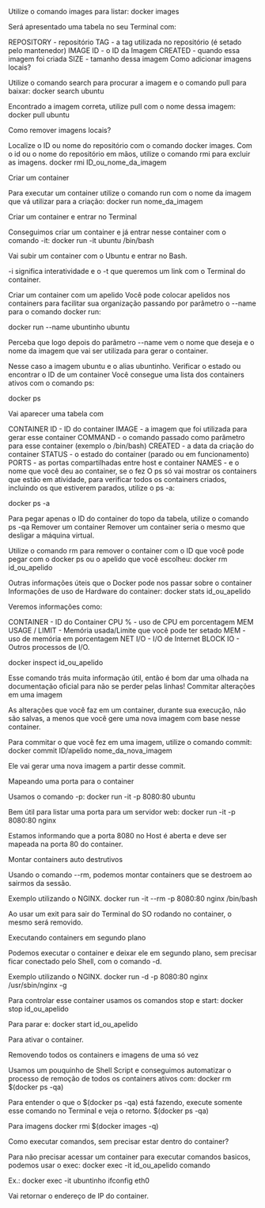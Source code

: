 Utilize o comando images para listar:
docker images

Será apresentado uma tabela no seu Terminal com:

REPOSITORY - repositório
TAG - a tag utilizada no repositório (é setado pelo mantenedor)
IMAGE ID - o ID da Imagem
CREATED - quando essa imagem foi criada
SIZE - tamanho dessa imagem
Como adicionar imagens locais?

Utilize o comando search para procurar a imagem e o comando pull para baixar:
docker search ubuntu

Encontrado a imagem correta, utilize pull com o nome dessa imagem:
docker pull ubuntu

Como remover imagens locais?

Localize o ID ou nome do repositório com o comando docker images.
Com o id ou o nome do repositório em mãos, utilize o comando rmi para excluir as imagens.
docker rmi ID_ou_nome_da_imagem

Criar um container

Para executar um container utilize o comando run com o nome da imagem que vá utilizar para a criação:
docker run nome_da_imagem

Criar um container e entrar no Terminal

Conseguimos criar um container e já entrar nesse container com o comando -it:
docker run -it ubuntu /bin/bash

Vai subir um container com o Ubuntu e entrar no Bash.

 -i significa interatividade e o -t que queremos um link com o Terminal do container.

Criar um container com um apelido
Você pode colocar apelidos nos containers para facilitar sua organização passando por parâmetro o --name para o comando docker run:

docker run --name ubuntinho ubuntu

Perceba que logo depois do parâmetro --name vem o nome que deseja e o nome da imagem que vai ser utilizada para gerar o container.

Nesse caso a imagem ubuntu e o alias ubuntinho.
Verificar o estado ou encontrar o ID de um container
Você consegue uma lista dos containers ativos com o comando ps:

docker ps

Vai aparecer uma tabela com

CONTAINER ID - ID do container
IMAGE - a imagem que foi utilizada para gerar esse container
COMMAND - o comando passado como parâmetro para esse container (exemplo o /bin/bash)
CREATED - a data da criação do container
STATUS - o estado do container (parado ou em funcionamento)
PORTS - as portas compartilhadas entre host e container
NAMES - e o nome que você deu ao container, se o fez
O ps só vai mostrar os containers que estão em atividade, para verificar todos os containers criados, incluindo os que estiverem parados, utilize o ps -a:

docker ps -a

Para pegar apenas o ID do container do topo da tabela, utilize o comando ps -qa
Remover um container
Remover um container seria o mesmo que desligar a máquina virtual.

Utilize o comando rm para remover o container com o ID que você pode pegar com o docker ps ou o apelido que você escolheu:
docker rm id_ou_apelido

Outras informações úteis que o Docker pode nos passar sobre o container
Informações de uso de Hardware do container:
docker stats id_ou_apelido

Veremos informações como:

CONTAINER - ID do Container
CPU % - uso de CPU em porcentagem
MEM USAGE / LIMIT - Memória usada/Limite que você pode ter setado
MEM - uso de memória em porcentagem
NET I/O - I/O de Internet
BLOCK IO - Outros processos de I/O.

docker inspect id_ou_apelido

Esse comando trás muita informação útil, então é bom dar uma olhada na documentação oficial para não se perder pelas linhas!
Commitar alterações em uma imagem

As alterações que você faz em um container, durante sua execução, não são salvas, a menos que você gere uma nova imagem com base nesse container.

Para commitar o que você fez em uma imagem, utilize o comando commit:
docker commit ID/apelido nome_da_nova_imagem

Ele vai gerar uma nova imagem a partir desse commit.

Mapeando uma porta para o container

Usamos o comando -p:
docker run -it -p 8080:80 ubuntu

Bem útil para listar uma porta para um servidor web:
docker run -it -p 8080:80 nginx

Estamos informando que a porta 8080 no Host é aberta e deve ser mapeada na porta 80 do container.

Montar containers auto destrutivos

Usando o comando --rm, podemos montar containers que se destroem ao sairmos da sessão.

Exemplo utilizando o NGINX.
docker run -it --rm -p 8080:80 nginx /bin/bash

Ao usar um exit para sair do Terminal do SO rodando no container, o mesmo será removido.

Executando containers em segundo plano

Podemos executar o container e deixar ele em segundo plano, sem precisar ficar conectado pelo Shell, com o comando -d.

Exemplo utilizando o NGINX.
docker run -d -p 8080:80 nginx /usr/sbin/nginx -g

Para controlar esse container usamos os comandos stop e start:
docker stop id_ou_apelido

Para parar e:
docker start id_ou_apelido

Para ativar o container.

Removendo todos os containers e imagens de uma só vez

Usamos um pouquinho de Shell Script e conseguimos automatizar o processo de remoção de todos os containers ativos com:
docker rm $(docker ps -qa)

Para entender o que o $(docker ps -qa) está fazendo, execute somente esse comando no Terminal e veja o retorno.
$(docker ps -qa)

Para imagens
docker rmi $(docker images -q)

Como executar comandos, sem precisar estar dentro do container?

Para não precisar acessar um container para executar comandos basicos, podemos usar o exec:
docker exec -it id_ou_apelido comando

Ex.:
docker exec -it ubuntinho ifconfig eth0

Vai retornar o endereço de IP do container.
